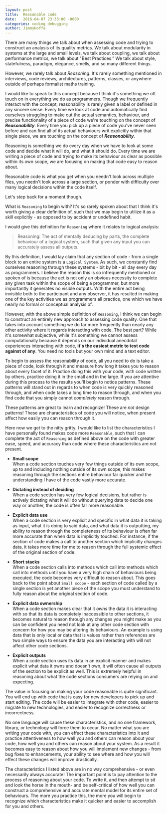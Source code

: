```yaml
---
layout: post
title:  Reasonable code
date:   2016-04-07 23:33:00 -0600
categories: coding debugging
author:	JimmyHoffa
---
```


There are many things we talk about when assessing code and trying to construct
an analysis of its quality metrics. We talk about modularity in systems at the
large and small levels, we talk about coupling, we talk about performance
metrics, we talk about "Best Practices.” We talk about style, statefulness,
paradigm, elegance, smells, and so many different things.

However, we rarely talk about *Reasoning*. It's rarely something mentioned in
interviews, code reviews, architectures, patterns, classes, or anywhere outside
of perhaps formalist maths training.

I would like to speak to this concept because I think it's something we oft
touch on in everything we do as programmers. Though we frequently interact with
the concept, reasonability is rarely given a label or defined in any sincere sense. Every
time we look at code and automatically find ourselves struggling to make out the
actual semantics, behaviour, and precise functionality of a piece of code
we're touching on the concept of ***Reasonability***. Every time you pick up a piece
of code you've never seen before and can find all of its actual behaviours
writ explicitly within that single piece, we are touching on the concept of
***Reasonability***.

Reasoning is something we do every day when we have to look at some code and
decide what it will do, and what it should do. Every time we are writing a piece
of code and trying to make its behaviour as clear as possible within its own
scope, we are focusing on making that code easy to reason about.

Reasonable code is what you get when you needn't look across multiple files, you
needn't look across a large section, or ponder with difficulty over many logical
decisions within the code itself.

Let's step back for a moment though.

What is `Reasoning` to begin with? It's so rarely spoken about that I think it's
worth giving a clear definition of, such that we may begin to utilize it as a
skill explicitly - as opposed to by accident or undefined habit.

I would give this definition for `Reasoning` where it relates to logical
analysis:

 > Reasoning: The act of mentally deducing by parts, the complete behaviour of a
 > logical system, such that given any input you can accurately assess all
 > outputs.

By this definition, I would lay claim that any section of code - from a single
block to an entire system is a `Logical System`. As such, we constantly find
ourselves reasoning through these systems - bit by bit - all day every day as
programmers. I believe the reason this is so infrequently mentioned or spoken of
is because the act is not only an obvious necessity to complete any given task
within the scope of being a programmer, but more importantly it generates no
visible outputs. With the entire act being invisible both to the participant and
any observer, it has resulted in making one of the key activities we as
programmers all practice, one which we have nearly no formal or conceptual
analysis of.

However, with the above simple definition of `Reasoning`, I think we can begin
to construct an entirely new approach to assessing code quality. One that takes
into account something we do far more frequently than nearly any other
activity where it regards interacting with code. The best part? While it's
somewhat subjective, while it's something we cannot assess computationally
because it depends on our individual anecdotal experiences interacting with
code, **it's the easiest metric to test code against of any**. You need no
tools but your own mind and a text editor.

To begin to assess the reasonability of code, all you need to do is take a piece
of code, look through it and measure how long it takes you to reason about every
facet of it. Practice doing this with your code, with code written by others,
practice doing it in the small and in the large. If you are attentive during
this process to the results you'll begin to notice patterns. These patterns
will stand out in regards to when code is very quickly reasoned through, and
when code takes a long time to reason through, and when you find code that you
simply cannot *completely* reason through.

These patterns are great to learn and recognize! These are *not* design
patterns! These are characteristics of code you will notice, when present affect
how easily you can reason through it.

Here now we get to the nitty gritty. I would like to list the characteristics I
have personally found makes code more `Reasonable`, such that I can complete the
act of `Reasoning` as defined above on the code with greater ease, speed, and
accuracy than code where these characteristics are not present.

* **Small scope**  
When a code section touches very few things outside of its own scope, up to
and including nothing outside of its own scope, this makes reasoning
through the sections entire behaviour far quicker and the understanding
I have of the code vastly more accurate.

* **Dictating instead of deciding**  
When a code section has very few logical decisions, but rather is actively dictating
what it will do without querying data to decide one way or another, the code
is often far more reasonable.

* **Explicit data use**  
When a code section is very explicit and specific in what data it is taking
as input, what it is doing to said data, and what data it is outputting, my
ability to reason through the completeness of its behaviour is often far
more accurate than when data is implicitly touched. For instance, if the
section of code makes a call to another section which implicitly changes
data, it takes more time for me to reason through the full systemic effect
of the original section of code.

* **Short stacks**  
When a code section calls into methods which call into methods which call
into methods until you have a very high chain of behaviours being executed,
the code becomes very difficult to reason about. This goes back to the point
about `Small scope` - each section of code called by a single section is yet
another piece of the scope you must understand to fully reason about the
original section of code.

* **Explicit data ownership**  
When a code section makes clear that it *owns* the data it is interacting with
so that its data is completely inaccessible to other sections, it becomes
natural to reason through any changes you might make as you can be confident you
need not look at any other code section with concern for how you may be altering
its behaviours. An example is using data that is only local or data that is values
rather than references are two simple ways to ensure the data you are interacting
with will not affect other code sections.

* **Explicit outputs**  
When a code section uses its data in an explicit manner and makes explicit
what data it owns and doesn't own, it will often cause all outputs of the
section to be explicit as well. This is extremely helpful in reasoning about
what the code sections consumers are relying on and expecting.

The value in focusing on making your code reasonable is quite significant. You
will end up with code that is easy for new developers to pick up and
start editing. The code will be easier to integrate with other code, easier to
migrate to new technologies, and easier to recognize correctness or incorrectness.

No one language will cause these characteristics, and no one framework, library, or
technology will force them to occur. No matter what you are writing your code
with, you can effect these characteristics into it and practice attentiveness to
how well you and others can reason about your code, how well you and others can
reason about your system. As a result it becomes easy to reason about how
you will implement new changes - from bug fixes to enhancements, your ability to
see where and how you will effect these changes will improve drastically.

The characteristics I listed above are in no way comprehensive - or even
necessarily always accurate! The important point is to pay attention to the
process of reasoning about your code. To write it, and then attempt to sit and
look the horse in the mouth- and be self-critical of how well you can construct
a comprehensive and accurate mental model for its entire set of behaviours. The
more you practice this, the more you will begin to recognize which
characteristics make it quicker and easier to accomplish for you and others.
